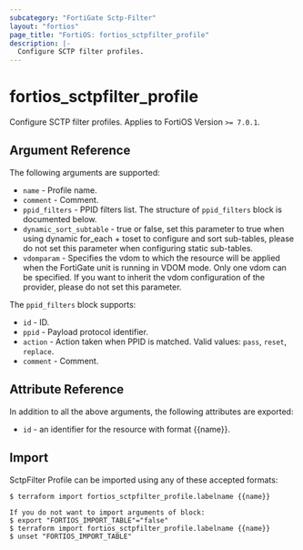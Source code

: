 ```yaml
---
subcategory: "FortiGate Sctp-Filter"
layout: "fortios"
page_title: "FortiOS: fortios_sctpfilter_profile"
description: |-
  Configure SCTP filter profiles.
---
```


# fortios_sctpfilter_profile
Configure SCTP filter profiles. Applies to FortiOS Version `>= 7.0.1`.

## Argument Reference

The following arguments are supported:

* `name` - Profile name.
* `comment` - Comment.
* `ppid_filters` - PPID filters list. The structure of `ppid_filters` block is documented below.
* `dynamic_sort_subtable` - true or false, set this parameter to true when using dynamic for_each + toset to configure and sort sub-tables, please do not set this parameter when configuring static sub-tables.
* `vdomparam` - Specifies the vdom to which the resource will be applied when the FortiGate unit is running in VDOM mode. Only one vdom can be specified. If you want to inherit the vdom configuration of the provider, please do not set this parameter.

The `ppid_filters` block supports:

* `id` - ID.
* `ppid` - Payload protocol identifier.
* `action` - Action taken when PPID is matched. Valid values: `pass`, `reset`, `replace`.
* `comment` - Comment.


## Attribute Reference

In addition to all the above arguments, the following attributes are exported:
* `id` - an identifier for the resource with format {{name}}.

## Import

SctpFilter Profile can be imported using any of these accepted formats:
```
$ terraform import fortios_sctpfilter_profile.labelname {{name}}

If you do not want to import arguments of block:
$ export "FORTIOS_IMPORT_TABLE"="false"
$ terraform import fortios_sctpfilter_profile.labelname {{name}}
$ unset "FORTIOS_IMPORT_TABLE"
```
